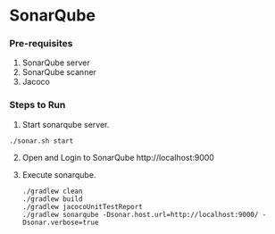 # SonarQube

### Pre-requisites
1. SonarQube server
2. SonarQube scanner
3. Jacoco

### Steps to Run

1. Start sonarqube server.
  ```
  ./sonar.sh start
  ```

2. Open and Login to SonarQube
    http://localhost:9000

2. Execute sonarqube.
   ```
   ./gradlew clean
   ./gradlew build
   ./gradlew jacocoUnitTestReport
   ./gradlew sonarqube -Dsonar.host.url=http://localhost:9000/ -Dsonar.verbose=true
   ```
